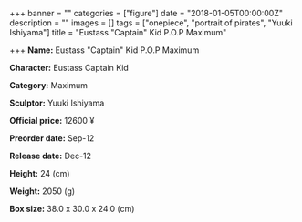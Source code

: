 +++
banner = ""
categories = ["figure"]
date = "2018-01-05T00:00:00Z"
description = ""
images = []
tags = ["onepiece", "portrait of pirates", "Yuuki Ishiyama"]
title = "Eustass \"Captain\" Kid P.O.P Maximum"

+++
**Name:** Eustass &#34;Captain&#34; Kid P.O.P Maximum

**Character:** Eustass Captain Kid

**Category:** Maximum 

**Sculptor:** Yuuki Ishiyama

**Official price:** 12600 ¥

**Preorder date:** Sep-12

**Release date:** Dec-12

**Height:** 24 (cm)

**Weight:** 2050 (g)

**Box size:** 38.0 x 30.0 x 24.0 (cm)


